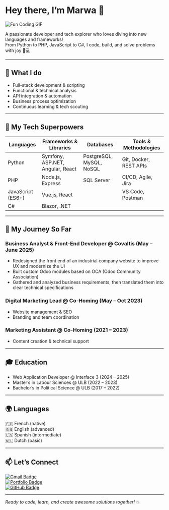 # Hey there, I’m **Marwa** 👋
![Fun Coding GIF](https://media2.giphy.com/media/v1.Y2lkPTc5MGI3NjExczdrYTEwcjJuY3NlMmdsZXNtMzNsaXFxeTk5MjV5MGE3YnNza2V5diZlcD12MV9pbnRlcm5hbF9naWZfYnlfaWQmY3Q9Zw/xUPGcigl4eOfc6hA5y/giphy.gif)

A passionate developer and tech explorer who loves diving into new languages and frameworks!  
From Python to PHP, JavaScript to C#, I code, build, and solve problems with joy 🚀💻

---

## 🚀 What I do

- Full-stack development & scripting  
- Functional & technical analysis  
- API integration & automation  
- Business process optimization  
- Continuous learning & tech scouting  

---

## 🧰 My Tech Superpowers

| Languages          | Frameworks & Libraries            | Databases                  | Tools & Methodologies       |
|--------------------|---------------------------------  |----------------------------|-----------------------------|
| Python             | Symfony, ASP.NET, Angular, React  | PostgreSQL, MySQL, NoSQL   | Git, Docker, REST APIs      |
| PHP                | Node.js, Express                  | SQL Server                 | CI/CD, Agile, Jira          |
| JavaScript (ES6+)  | Vue.js, React                     |                            | VS Code, Postman            |
| C#                 | Blazor, .NET                      |                            |                             |

---

## 💼 My Journey So Far

### Business Analyst & Front-End Developer @ Covaltis (May – June 2025)

- Redesigned the front end of an industrial company website to improve UX and modernize the UI
- Built custom Odoo modules based on OCA (Odoo Community Association)
- Gathered and analyzed business requirements, then translated them into clear technical specifications
  

### Digital Marketing Lead @ Co-Homing (May – Oct 2023)  
- Website management & SEO  
- Branding and team coordination  

### Marketing Assistant @ Co-Homing (2021 – 2023)  
- Content creation & technical support  

---

## 🎓 Education

- Web Application Developer @ Interface 3 (2024 – 2025)  
- Master’s in Labour Sciences @ ULB (2022 – 2023)  
- Bachelor’s in Political Science @ ULB (2017 – 2022)  

---

## 🌍 Languages

🇫🇷 French (native)  
🇬🇧 English (advanced)  
🇪🇸 Spanish (intermediate)  
🇳🇱 Dutch (basic)  

---

## 📫 Let’s Connect

[![Gmail Badge](https://img.shields.io/badge/-Email-D14836?style=for-the-badge&logo=gmail&logoColor=white)](mailto:mchanu1998@gmail.com)  
[![Portfolio Badge](https://img.shields.io/badge/-Portfolio-000000?style=for-the-badge&logo=google-chrome&logoColor=white)](http://if3projets.net/wad24/marwa)  
[![GitHub Badge](https://img.shields.io/badge/-GitHub-181717?style=for-the-badge&logo=github&logoColor=white)](https://github.com/AyaDelRey)  

---

*Ready to code, learn, and create awesome solutions together!* 💥
